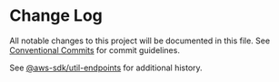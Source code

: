# Change Log

All notable changes to this project will be documented in this file.
See [Conventional Commits](https://conventionalcommits.org) for commit guidelines.

See [@aws-sdk/util-endpoints](https://github.com/aws/aws-sdk-js-v3/blob/main/packages/util-endpoints/CHANGELOG.md) for additional history.
